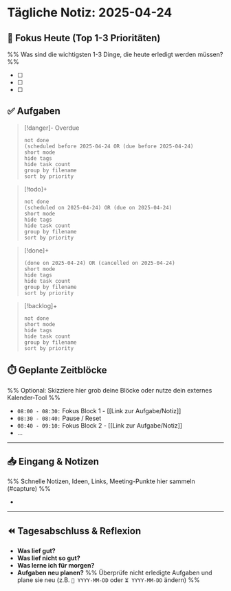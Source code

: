 # Tägliche Notiz: 2025-04-24

## 🎯 Fokus Heute (Top 1-3 Prioritäten)

%% Was sind die wichtigsten 1-3 Dinge, die heute erledigt werden müssen? %%

- [ ]
- [ ]
- [ ]

## ✅ Aufgaben

> [!danger]- Overdue
>```tasks
>not done
>(scheduled before 2025-04-24 OR (due before 2025-04-24)
>short mode
>hide tags
>hide task count
>group by filename
>sort by priority
>```

> [!todo]+
>```tasks
>not done
>(scheduled on 2025-04-24) OR (due on 2025-04-24)
>short mode
>hide tags
>hide task count
>group by filename
>sort by priority
>```

> [!done]+
>```tasks
>(done on 2025-04-24) OR (cancelled on 2025-04-24)
>short mode
>hide tags
>hide task count
>group by filename
>sort by priority

> [!backlog]+
>```tasks
>not done
>short mode
>hide tags
>hide task count
>group by filename
>sort by priority

## ⏱️ Geplante Zeitblöcke

%% Optional: Skizziere hier grob deine Blöcke oder nutze dein externes Kalender-Tool %%

- `08:00 - 08:30:` Fokus Block 1 - [[Link zur Aufgabe/Notiz]]
- `08:30 - 08:40:` Pause / Reset
- `08:40 - 09:10:` Fokus Block 2 - [[Link zur Aufgabe/Notiz]]
- …

---

## 📥 Eingang & Notizen

%% Schnelle Notizen, Ideen, Links, Meeting-Punkte hier sammeln (#capture) %%

*

---

## ⏪ Tagesabschluss & Reflexion

- **Was lief gut?**
- **Was lief nicht so gut?**
- **Was lerne ich für morgen?**
- **Aufgaben neu planen?** %% Überprüfe nicht erledigte Aufgaben und plane sie neu (z.B. `📅 YYYY-MM-DD` oder `⏳ YYYY-MM-DD` ändern) %%
